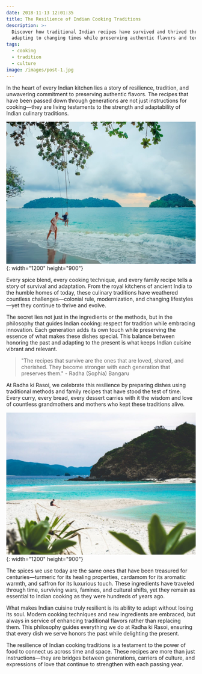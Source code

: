 ```yaml
---
date: 2018-11-13 12:01:35
title: The Resilience of Indian Cooking Traditions
description: >-
  Discover how traditional Indian recipes have survived and thrived through generations, 
  adapting to changing times while preserving authentic flavors and techniques.
tags:
  - cooking
  - tradition
  - culture
image: /images/post-1.jpg
---
```

In the heart of every Indian kitchen lies a story of resilience, tradition, and unwavering commitment to preserving authentic flavors. The recipes that have been passed down through generations are not just instructions for cooking—they are living testaments to the strength and adaptability of Indian culinary traditions.

![Traditional Indian Kitchen](/images/image-example-1.jpg){: width="1200" height="900"}

Every spice blend, every cooking technique, and every family recipe tells a story of survival and adaptation. From the royal kitchens of ancient India to the humble homes of today, these culinary traditions have weathered countless challenges—colonial rule, modernization, and changing lifestyles—yet they continue to thrive and evolve.

The secret lies not just in the ingredients or the methods, but in the philosophy that guides Indian cooking: respect for tradition while embracing innovation. Each generation adds its own touch while preserving the essence of what makes these dishes special. This balance between honoring the past and adapting to the present is what keeps Indian cuisine vibrant and relevant.

> "The recipes that survive are the ones that are loved, shared, and cherished. They become stronger with each generation that preserves them." - Radha (Sophia) Bangaru

At Radha ki Rasoi, we celebrate this resilience by preparing dishes using traditional methods and family recipes that have stood the test of time. Every curry, every bread, every dessert carries with it the wisdom and love of countless grandmothers and mothers who kept these traditions alive.

![Spice Collection](/images/image-example-2.jpg){: width="1200" height="900"}

The spices we use today are the same ones that have been treasured for centuries—turmeric for its healing properties, cardamom for its aromatic warmth, and saffron for its luxurious touch. These ingredients have traveled through time, surviving wars, famines, and cultural shifts, yet they remain as essential to Indian cooking as they were hundreds of years ago.

What makes Indian cuisine truly resilient is its ability to adapt without losing its soul. Modern cooking techniques and new ingredients are embraced, but always in service of enhancing traditional flavors rather than replacing them. This philosophy guides everything we do at Radha ki Rasoi, ensuring that every dish we serve honors the past while delighting the present.

The resilience of Indian cooking traditions is a testament to the power of food to connect us across time and space. These recipes are more than just instructions—they are bridges between generations, carriers of culture, and expressions of love that continue to strengthen with each passing year.
